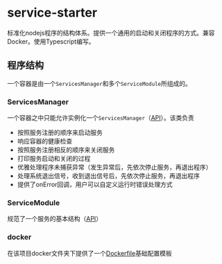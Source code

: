 # service-starter
标准化nodejs程序的结构体系。提供一个通用的启动和关闭程序的方式。兼容Docker。使用Typescript编写。

## 程序结构
一个容器是由一个`ServicesManager`和多个`ServiceModule`所组成的。
### ServicesManager
一个容器之中只能允许实例化一个`ServicesManager`（[API](bin/ServicesManager.d.ts)）。该类负责
* 按照服务注册的顺序来启动服务
* 响应容器的健康检查
* 按照服务注册相反的顺序来关闭服务
* 打印服务启动和关闭的过程
* 优雅处理程序未捕获异常（发生异常后，先依次停止服务，再退出程序）
* 处理系统退出信号，收到退出信号后，先依次停止服务，再退出程序
* 提供了onError回调，用户可以自定义运行时错误处理方式
### ServiceModule
规范了一个服务的基本结构（[API](bin/ServiceModule.d.ts)）

### docker
在该项目docker文件夹下提供了一个[Dockerfile](docker/Dockerfile)基础配置模板
